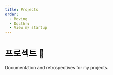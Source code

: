 ```yaml
---
title: Projects
order:
  - Moving
  - Docthru
  - View my startup
---
```


# 프로젝트 🚀

Documentation and retrospectives for my projects.
